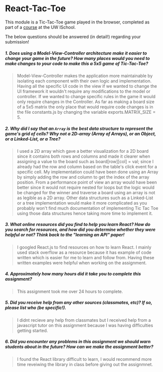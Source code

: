 # React-Tac-Toe

This module is a Tic-Tac-Toe game played in the browser, completed as part of a [course](http://arch-joelross.rhcloud.com/) at the UW ISchool. 

The below questions should be answered (in detail!) regarding your submission!


##### 1. Does using a Model-View-Controller architecture make it easier to change your game in the future? How many places would you need to make changes to your code to make this a 5x5 game of Tic-Tac-Toe?

>Model-View-Controller makes the application more maintainable by isolating each component with their own logic and implementation.  Having all the specific UI code in the view if we wanted to change the UI framework it wouldn't require any modifications to the model or controller.  If we wanted to change specific rules in the game it would only require changes in the Controller.  As far as making a board size of a 5x5 matrix the only place that would require code changes is in the file constants.js by changing the variable exports.MATRIX_SIZE = 5.


##### 2. Why did I say that an `Array` is the best data structure to represent the game's grid of cells? Why not a 2D-array (Array of Arrays), or an Object, or a Linked-List, or a Tree? 

> I used a 2D array which gave a better visualization for a 2D board since it contains both rows and columns and made it clearer when assigning a value to the board such as board[row][col] = val; since I already had the row and column based on the table's click event for a specific cell.  My implementation could have been done using an Array by simply adding the row and column to get the index of the array position.  From a performance point of view an array would have been better since it would not require nested for loops but the logic would be changed for the winner and traverse a board using an array is not as legible as a 2D array.  Other data structures such as a Linked-List or a tree implementation would make it more complicated as you probably won't find much documentation of implementing Tic Tac Toe using those data structures hence taking more time to implement it.



##### 3. What online resources did you find to help you learn React? How do you search for resources, and how did you determine whether they were helpful or not? Think back to the "learning an API" paper! 
> I googled React.js to find resources on how to learn React. I mainly used stack overflow as a resource because it has example of code written which is easier for me to learn and follow from. Having these written examples were helpful when working on the assignment.


##### 4. Approximately how many hours did it take you to complete this assignment? #####
> This assignment took me over 24 hours to complete.


##### 5. Did you receive help from any other sources (classmates, etc)? If so, please list who (be specific!). #####
> I didnt recieve any help from classmates but I received help from a javascript tutor on this assignment because I was having difficulties getting started. 


##### 6. Did you encounter any problems in this assignment we should warn students about in the future? How can we make the assignment better? #####
> I found the React library difficult to learn, I would recommend more time reveiwing the library in class before giving out the assignmnet. 
